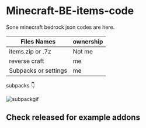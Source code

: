 # Minecraft-BE-items-code


Sone minecraft bedrock json codes are here. 


| Files Names          |    ownership  |
| -------------------- | ------------- |
| items.zip or .7z     |    Not me     |
| reverse craft        |      me      |
| Subpacks or settings | me          |




subpacks 👇


![subpackgif](https://github.com/user-attachments/assets/338667b6-03b5-4711-861e-e1e51f0bb062)


##   Check released for example addons
